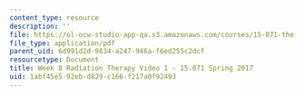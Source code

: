 ```yaml
---
content_type: resource
description: ''
file: https://ol-ocw-studio-app-qa.s3.amazonaws.com/courses/15-071-the-analytics-edge-spring-2017/1abf45e592ebd829c166f217a0f92493_MIT15_071S17_Unit8_RadiationTherapy.pdf
file_type: application/pdf
parent_uid: 6d991d2d-9834-a247-946a-f6ed255c2dcf
resourcetype: Document
title: Week 8 Radiation Therapy Video 1 - 15.071 Spring 2017
uid: 1abf45e5-92eb-d829-c166-f217a0f92493
---
```

